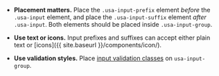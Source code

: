 - **Placement matters.** Place the `.usa-input-prefix` element _before_ the `.usa-input` element, and place the `.usa-input-suffix` element _after_ `.usa-input`. Both elements should be placed inside `.usa-input-group`.

- **Use text or icons.** Input prefixes and suffixes can accept either plain text or [icons]({{ site.baseurl }}/components/icon/).

- **Use validation styles.** Place [input validation classes](#component-variants-input-prefix-suffix) on `usa-input-group`.
